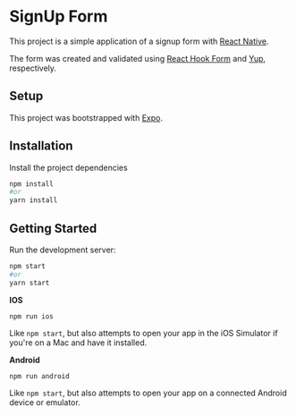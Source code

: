 # SignUp Form

This project is a simple application of a signup form with [React Native](https://reactnative.dev/).

The form was created and validated using [React Hook Form](https://react-hook-form.com/) and [Yup](https://github.com/jquense/yup), respectively.

## Setup

This project was bootstrapped with [Expo](https://expo.dev/).

## Installation

Install the project dependencies

```bash
npm install
#or
yarn install
```

## Getting Started

Run the development server:

```bash
npm start
#or
yarn start
```

**IOS**

```
npm run ios
```

Like `npm start`, but also attempts to open your app in the iOS Simulator if you're on a Mac and have it installed.

**Android**

```
npm run android
```

Like `npm start`, but also attempts to open your app on a connected Android device or emulator.
